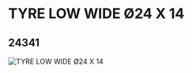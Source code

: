 # TYRE LOW WIDE Ø24 X 14
## 24341
![TYRE LOW WIDE Ø24 X 14](https://lc-www-live-s.legocdn.com/media/bricks/5/2/6132299.jpg)